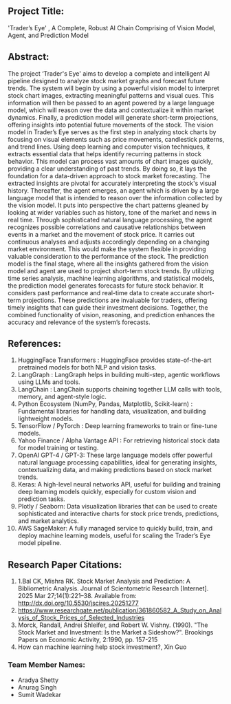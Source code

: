 ## Project Title: 
'Trader’s Eye' , A Complete, Robust AI Chain Comprising of Vision Model, Agent, and Prediction Model

## Abstract: 
The project ‘Trader's Eye' aims to develop a complete and intelligent AI pipeline designed to analyze stock market graphs and forecast future trends. The system will begin by using a powerful vision model to interpret stock chart images, extracting meaningful patterns and visual cues. This information will then be passed to an agent powered by a large language model, which will reason over the data and contextualize it within market dynamics. Finally, a prediction model will generate short-term projections, offering insights into potential future movements of the stock.
The vision model in Trader’s Eye serves as the first step in analyzing stock charts by focusing on visual elements such as price movements, candlestick patterns, and trend lines. Using deep learning and computer vision techniques, it extracts essential data that helps identify recurring patterns in stock behavior. This model can process vast amounts of chart images quickly, providing a clear understanding of past trends. By doing so, it lays the foundation for a data-driven approach to stock market forecasting. The extracted insights are pivotal for accurately interpreting the stock's visual history.
Thereafter, the agent emerges, an agent which is driven by a large language model that is intended to reason over the information collected by the vision model. It puts into perspective the chart patterns gleaned by looking at wider variables such as history, tone of the market and news in real time. Through sophisticated natural language processing, the agent recognizes possible correlations and causative relationships between events in a market and the movement of stock price. It carries out continuous analyses and adjusts accordingly depending on a changing market environment. This would make the system flexible in providing valuable consideration to the performance of the stock.
The prediction model is the final stage, where all the insights gathered from the vision model and agent are used to project short-term stock trends. By utilizing time series analysis, machine learning algorithms, and statistical models, the prediction model generates forecasts for future stock behavior. It considers past performance and real-time data to create accurate short-term projections. These predictions are invaluable for traders, offering timely insights that can guide their investment decisions. Together, the combined functionality of vision, reasoning, and prediction enhances the accuracy and relevance of the system’s forecasts.


## References: 
1. HuggingFace Transformers : HuggingFace provides state-of-the-art pretrained models for both NLP and vision tasks.
2. LangGraph : LangGraph helps in building multi-step, agentic workflows using LLMs and tools.
3. LangChain :  LangChain supports chaining together LLM calls with tools, memory, and agent-style logic.
4. Python Ecosystem (NumPy, Pandas, Matplotlib, Scikit-learn) : Fundamental libraries for handling data, visualization, and building lightweight models.
5. TensorFlow / PyTorch : Deep learning frameworks to train or fine-tune models.
6. Yahoo Finance / Alpha Vantage API :  For retrieving historical stock data for model training or testing.
7. OpenAI GPT-4 / GPT-3: These large language models offer powerful natural language processing capabilities, ideal for generating insights, contextualizing data, and making predictions based on stock market trends.
8. Keras: A high-level neural networks API, useful for building and training deep learning models quickly, especially for custom vision and prediction tasks.
9. Plotly / Seaborn: Data visualization libraries that can be used to create sophisticated and interactive charts for stock price trends, predictions, and market analytics.
10. AWS SageMaker: A fully managed service to quickly build, train, and deploy machine learning models, useful for scaling the Trader’s Eye model pipeline.

## Research Paper Citations:
1. 1.Bal CK, Mishra RK. Stock Market Analysis and Prediction: A Bibliometric Analysis. Journal of Scientometric Research [Internet]. 2025 Mar 27;14(1):221–38. Available from: http://dx.doi.org/10.5530/jscires.20251277
2. https://www.researchgate.net/publication/361860582_A_Study_on_Analysis_of_Stock_Prices_of_Selected_Industries
3. Morck, Randall, Andrei Shleifer, and Robert W. Vishny. (1990). "The Stock Market and Investment: Is the Market a Sideshow?". Brookings Papers on Economic Activity, 2:1990, pp. 157-215
4. How can machine learning help stock investment?, Xin Guo

### Team Member Names:

 - Aradya  Shetty
 - Anurag Singh
 - Sumit Wadekar 

         

